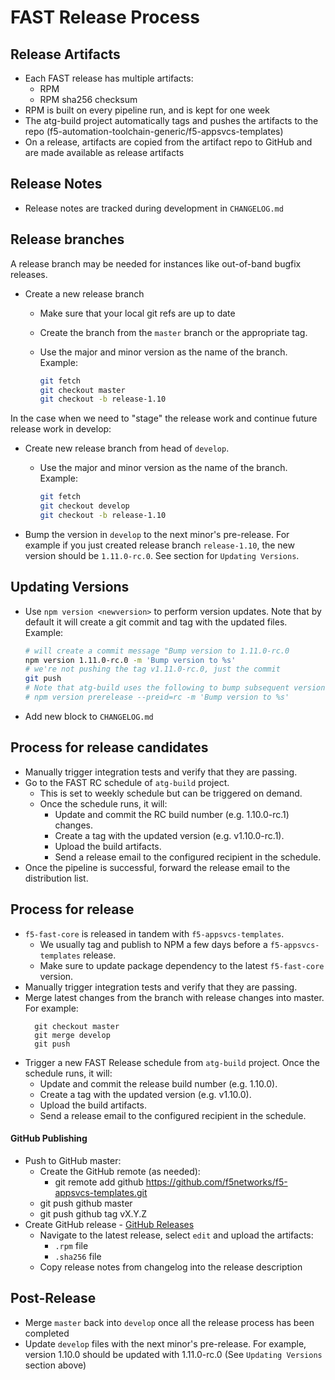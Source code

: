 # FAST Release Process

## Release Artifacts

* Each FAST release has multiple artifacts:
  * RPM
  * RPM sha256 checksum
* RPM is built on every pipeline run, and is kept for one week
* The atg-build project automatically tags and pushes the artifacts to the repo (f5-automation-toolchain-generic/f5-appsvcs-templates)
* On a release, artifacts are copied from the artifact repo to GitHub and are made available as release artifacts

## Release Notes

* Release notes are tracked during development in `CHANGELOG.md`

## Release branches

A release branch may be needed for instances like out-of-band bugfix releases.

* Create a new release branch
  * Make sure that your local git refs are up to date
  * Create the branch from the `master` branch or the appropriate tag.
  * Use the major and minor version as the name of the branch.
    Example:

    ```bash
    git fetch
    git checkout master
    git checkout -b release-1.10
    ```

In the case when we need to "stage" the release work and continue future release work in develop:

* Create new release branch from head of `develop`.
  * Use the major and minor version as the name of the branch.
    Example:

    ```bash
    git fetch
    git checkout develop
    git checkout -b release-1.10
    ```

* Bump the version in `develop` to the next minor's pre-release. For example if you just created release branch `release-1.10`, the new version should be `1.11.0-rc.0`. See section for `Updating Versions`.

## Updating Versions

* Use `npm version <newversion>` to perform version updates. Note that by default it will create a git commit and tag with the updated files.
    Example:
    ```bash
    # will create a commit message "Bump version to 1.11.0-rc.0
    npm version 1.11.0-rc.0 -m 'Bump version to %s'
    # we're not pushing the tag v1.11.0-rc.0, just the commit
    git push
    # Note that atg-build uses the following to bump subsequent versions
    # npm version prerelease --preid=rc -m 'Bump version to %s'
    ```
* Add new block to `CHANGELOG.md`

## Process for release candidates

* Manually trigger integration tests and verify that they are passing.
* Go to the FAST RC schedule of `atg-build` project.
  * This is set to weekly schedule but can be triggered on demand.
  * Once the schedule runs, it will:
    * Update and commit the RC build number (e.g. 1.10.0-rc.1) changes.
    * Create a tag with the updated version (e.g. v1.10.0-rc.1).
    * Upload the build artifacts.
    * Send a release email to the configured recipient in the schedule.
* Once the pipeline is successful, forward the release email to the distribution list.

## Process for release

* `f5-fast-core` is released in tandem with `f5-appsvcs-templates`.
    * We usually tag and publish to NPM a few days before a `f5-appsvcs-templates` release.
    * Make sure to update package dependency to the latest `f5-fast-core` version.
* Manually trigger integration tests and verify that they are passing.
* Merge latest changes from the branch with release changes into master. For example:
  ```
    git checkout master
    git merge develop
    git push
  ```
* Trigger a new FAST Release schedule from `atg-build` project. Once the schedule runs, it will:
    * Update and commit the release build number (e.g. 1.10.0).
    * Create a tag with the updated version (e.g. v1.10.0).
    * Upload the build artifacts.
    * Send a release email to the configured recipient in the schedule.

#### GitHub Publishing
* Push to GitHub master:
  * Create the GitHub remote (as needed):
    * git remote add github https://github.com/f5networks/f5-appsvcs-templates.git
  * git push github master
  * git push github tag vX.Y.Z
* Create GitHub release - [GitHub Releases](https://github.com/F5Networks/f5-appsvcs-templates/releases)
  * Navigate to the latest release, select `edit` and upload the artifacts:
    * `.rpm` file
    * `.sha256` file
  * Copy release notes from changelog into the release description

## Post-Release

* Merge `master` back into `develop` once all the release process has been completed
* Update `develop` files with the next minor's pre-release. For example, version 1.10.0 should be updated with 1.11.0-rc.0 (See `Updating Versions` section above)
